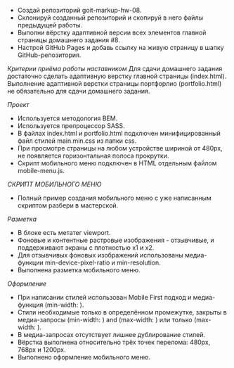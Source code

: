 - Создай репозиторий goit-markup-hw-08.
- Склонируй созданный репозиторий и скопируй в него файлы предыдущей работы.
- Выполни вёрстку адаптивной версии всех элементов главной страницы домашнего задания #8.
- Настрой GitHub Pages и добавь ссылку на живую страницу в шапку GitHub-репозитория.

_Критерии приёма работы наставником_
Для сдачи домашнего задания достаточно сделать адаптивную верстку главной страницы (index.html). Выполнение адаптивной верстки страницы портфорлио (portfolio.html) не обязательно для сдачи домашнего задания.

_Проект_

- Используется методология BEM.
- Используется препроцессор SASS.
- В файлах index.html и portfolio.html подключен минифицированный файл стилей main.min.css из папки css.
- При просмотре страницы на любом устройстве шириной от 480px, не появляется горизонтальная полоса прокрутки.
- Скрипт мобильного меню подключен в HTML отдельным файлом mobile-menu.js.

_СКРИПТ МОБИЛЬНОГО МЕНЮ_

- Полный пример создания мобильного меню с уже написанным скриптом разбери в мастерской.

_Разметка_

- В блоке <head> есть метатег viewport.
- Фоновые и контентные растровые изображения - отзывчивые, и поддерживают экраны с плотностью x1 и x2.
- Для отзывчивых фоновых изображений использованы медиа-функции min-device-pixel-ratio и min-resolution.
- Выполнена разметка мобильного меню.

_Оформление_

- При написании стилей использован Mobile First подход и медиа-функция (min-width: ).
- Стили необходимые только в определённом промежутке, закрыты в медиа-запросы (min-width: ) and (max-width: ) или только (max-width: ).
- В медиа-запросах отсутствует лишнее дублирование стилей.
- Вёрстка выполнена относительно трёх точек перелома: 480px, 768px и 1200px.
- Выполнено оформление мобильного меню.
